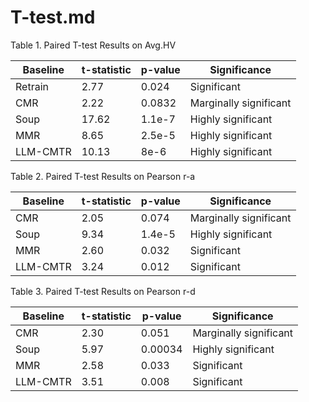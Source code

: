 # T-test.md

Table 1. Paired T-test Results on Avg.HV

| Baseline | t-statistic | p-value | Significance           |
| -------- | ----------- | ------- | ---------------------- |
| Retrain  | 2.77        | 0.024   | Significant            |
| CMR      | 2.22        | 0.0832  | Marginally significant |
| Soup     | 17.62       | 1.1e-7  | Highly significant     |
| MMR      | 8.65        | 2.5e-5  | Highly significant     |
| LLM-CMTR | 10.13       | 8e-6    | Highly significant     |

Table 2. Paired T-test Results on Pearson r-a

| Baseline | t-statistic | p-value | Significance           |
| -------- | ----------- | ------- | ---------------------- |
| CMR      | 2.05        | 0.074   | Marginally significant |
| Soup     | 9.34        | 1.4e-5  | Highly significant     |
| MMR      | 2.60        | 0.032   | Significant            |
| LLM-CMTR | 3.24        | 0.012   | Significant            |

Table 3. Paired T-test Results on Pearson r-d

| Baseline | t-statistic | p-value | Significance           |
| -------- | ----------- | ------- | ---------------------- |
| CMR      | 2.30        | 0.051   | Marginally significant |
| Soup     | 5.97        | 0.00034 | Highly significant     |
| MMR      | 2.58        | 0.033   | Significant            |
| LLM-CMTR | 3.51        | 0.008   | Significant            |